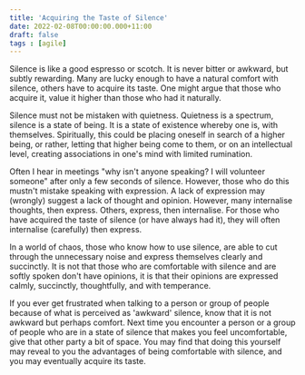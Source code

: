 ```yaml
---
title: 'Acquiring the Taste of Silence'
date: 2022-02-08T00:00:00.000+11:00
draft: false
tags : [agile]
---
```


Silence is like a good espresso or scotch. It is never bitter or awkward, but
subtly rewarding. Many are lucky enough to have a natural comfort with silence,
others have to acquire its taste. One might argue that those who acquire it,
value it higher than those who had it naturally.

Silence must not be mistaken with quietness. Quietness is a spectrum, silence is
a state of being. It is a state of existence whereby one is, with themselves.
Spiritually, this could be placing oneself in search of a higher being, or
rather, letting that higher being come to them, or on an intellectual level,
creating associations in one's mind with limited rumination.

Often I hear in meetings "why isn't anyone speaking? I will volunteer someone"
after only a few seconds of silence. However, those who do this mustn't mistake
speaking with expression. A lack of expression may (wrongly) suggest a lack of
thought and opinion. However, many internalise thoughts, then express. Others,
express, then internalise. For those who have acquired the taste of silence (or
have always had it), they will often internalise (carefully) then express.

In a world of chaos, those who know how to use silence, are able to cut through
the unnecessary noise and express themselves clearly and succinctly. It is not
that those who are comfortable with silence and are softly spoken don't have
opinions, it is that their opinions are expressed calmly, succinctly,
thoughtfully, and with temperance. 

If you ever get frustrated when talking to a person or group of people because
of what is perceived as 'awkward' silence, know that it is not awkward but
perhaps comfort. Next time you encounter a person or a group of people who are
in a state of silence that makes you feel uncomfortable, give that other party a
bit of space. You may find that doing this yourself may reveal to you the
advantages of being comfortable with silence, and you may eventually acquire its
taste.
